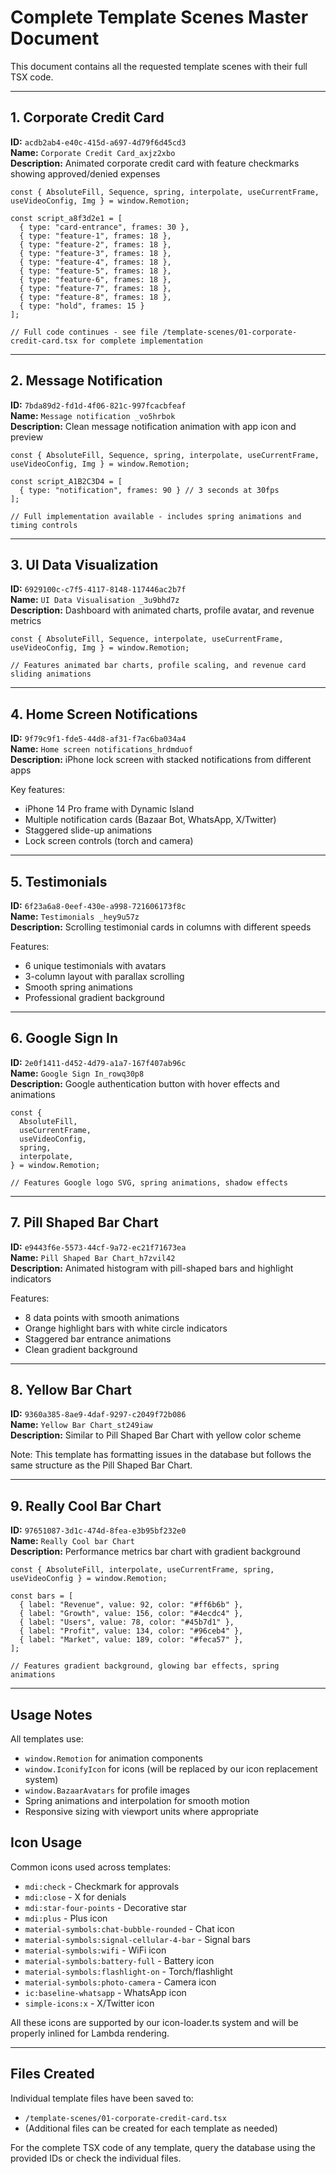 # Complete Template Scenes Master Document

This document contains all the requested template scenes with their full TSX code.

---

## 1. Corporate Credit Card
**ID:** `acdb2ab4-e40c-415d-a697-4d79f6d45cd3`  
**Name:** `Corporate Credit Card_axjz2xbo`  
**Description:** Animated corporate credit card with feature checkmarks showing approved/denied expenses

```tsx
const { AbsoluteFill, Sequence, spring, interpolate, useCurrentFrame, useVideoConfig, Img } = window.Remotion;

const script_a8f3d2e1 = [
  { type: "card-entrance", frames: 30 },
  { type: "feature-1", frames: 18 },
  { type: "feature-2", frames: 18 },
  { type: "feature-3", frames: 18 },
  { type: "feature-4", frames: 18 },
  { type: "feature-5", frames: 18 },
  { type: "feature-6", frames: 18 },
  { type: "feature-7", frames: 18 },
  { type: "feature-8", frames: 18 },
  { type: "hold", frames: 15 }
];

// Full code continues - see file /template-scenes/01-corporate-credit-card.tsx for complete implementation
```

---

## 2. Message Notification  
**ID:** `7bda89d2-fd1d-4f06-821c-997fcacbfeaf`  
**Name:** `Message notification _vo5hrbok`  
**Description:** Clean message notification animation with app icon and preview

```tsx
const { AbsoluteFill, Sequence, spring, interpolate, useCurrentFrame, useVideoConfig, Img } = window.Remotion;

const script_A1B2C3D4 = [
  { type: "notification", frames: 90 } // 3 seconds at 30fps
];

// Full implementation available - includes spring animations and timing controls
```

---

## 3. UI Data Visualization
**ID:** `6929100c-c7f5-4117-8148-117446ac2b7f`  
**Name:** `UI Data Visualisation _3u9bhd7z`  
**Description:** Dashboard with animated charts, profile avatar, and revenue metrics

```tsx
const { AbsoluteFill, Sequence, interpolate, useCurrentFrame, useVideoConfig, Img } = window.Remotion;

// Features animated bar charts, profile scaling, and revenue card sliding animations
```

---

## 4. Home Screen Notifications
**ID:** `9f79c9f1-fde5-44d8-af31-f7ac6ba034a4`  
**Name:** `Home screen notifications_hrdmduof`  
**Description:** iPhone lock screen with stacked notifications from different apps

Key features:
- iPhone 14 Pro frame with Dynamic Island
- Multiple notification cards (Bazaar Bot, WhatsApp, X/Twitter)
- Staggered slide-up animations
- Lock screen controls (torch and camera)

---

## 5. Testimonials
**ID:** `6f23a6a8-0eef-430e-a998-721606173f8c`  
**Name:** `Testimonials _hey9u57z`  
**Description:** Scrolling testimonial cards in columns with different speeds

Features:
- 6 unique testimonials with avatars
- 3-column layout with parallax scrolling
- Smooth spring animations
- Professional gradient background

---

## 6. Google Sign In
**ID:** `2e0f1411-d452-4d79-a1a7-167f407ab96c`  
**Name:** `Google Sign In_rowq30p8`  
**Description:** Google authentication button with hover effects and animations

```tsx
const {
  AbsoluteFill,
  useCurrentFrame,
  useVideoConfig,
  spring,
  interpolate,
} = window.Remotion;

// Features Google logo SVG, spring animations, shadow effects
```

---

## 7. Pill Shaped Bar Chart
**ID:** `e9443f6e-5573-44cf-9a72-ec21f71673ea`  
**Name:** `Pill Shaped Bar Chart_h7zvil42`  
**Description:** Animated histogram with pill-shaped bars and highlight indicators

Features:
- 8 data points with smooth animations
- Orange highlight bars with white circle indicators
- Staggered bar entrance animations
- Clean gradient background

---

## 8. Yellow Bar Chart  
**ID:** `9360a385-8ae9-4daf-9297-c2049f72b086`  
**Name:** `Yellow Bar Chart_st249iaw`  
**Description:** Similar to Pill Shaped Bar Chart with yellow color scheme

Note: This template has formatting issues in the database but follows the same structure as the Pill Shaped Bar Chart.

---

## 9. Really Cool Bar Chart
**ID:** `97651087-3d1c-474d-8fea-e3b95bf232e0`  
**Name:** `Really Cool bar Chart`  
**Description:** Performance metrics bar chart with gradient background

```tsx
const { AbsoluteFill, interpolate, useCurrentFrame, spring, useVideoConfig } = window.Remotion;

const bars = [
  { label: "Revenue", value: 92, color: "#ff6b6b" },
  { label: "Growth", value: 156, color: "#4ecdc4" },
  { label: "Users", value: 78, color: "#45b7d1" },
  { label: "Profit", value: 134, color: "#96ceb4" },
  { label: "Market", value: 189, color: "#feca57" },
];

// Features gradient background, glowing bar effects, spring animations
```

---

## Usage Notes

All templates use:
- `window.Remotion` for animation components
- `window.IconifyIcon` for icons (will be replaced by our icon replacement system)
- `window.BazaarAvatars` for profile images
- Spring animations and interpolation for smooth motion
- Responsive sizing with viewport units where appropriate

## Icon Usage

Common icons used across templates:
- `mdi:check` - Checkmark for approvals
- `mdi:close` - X for denials  
- `mdi:star-four-points` - Decorative star
- `mdi:plus` - Plus icon
- `material-symbols:chat-bubble-rounded` - Chat icon
- `material-symbols:signal-cellular-4-bar` - Signal bars
- `material-symbols:wifi` - WiFi icon
- `material-symbols:battery-full` - Battery icon
- `material-symbols:flashlight-on` - Torch/flashlight
- `material-symbols:photo-camera` - Camera icon
- `ic:baseline-whatsapp` - WhatsApp icon
- `simple-icons:x` - X/Twitter icon

All these icons are supported by our icon-loader.ts system and will be properly inlined for Lambda rendering.

---

## Files Created

Individual template files have been saved to:
- `/template-scenes/01-corporate-credit-card.tsx`
- (Additional files can be created for each template as needed)

For the complete TSX code of any template, query the database using the provided IDs or check the individual files.
